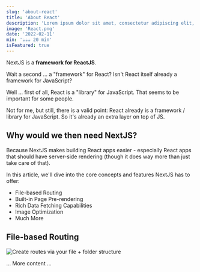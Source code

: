 ```yaml
---
slug: 'about-react'
title: 'About React'
description: 'Lorem ipsum dolor sit amet, consectetur adipiscing elit, sed do eiusmod tempor incididunt ut labore et dolore magna aliqua.'
image: 'React.png'
date: '2022-02-11'
min: '☕️☕️☕️ 20 min'
isFeatured: true
---
```


NextJS is a **framework for ReactJS**.

Wait a second ... a "framework" for React? Isn't React itself already a framework for JavaScript?

Well ... first of all, React is a "library" for JavaScript. That seems to be important for some people.

Not for me, but still, there is a valid point: React already is a framework / library for JavaScript. So it's already an extra layer on top of JS.

## Why would we then need NextJS?

Because NextJS makes building React apps easier - especially React apps that should have server-side rendering (though it does way more than just take care of that).

In this article, we'll dive into the core concepts and features NextJS has to offer:

- File-based Routing
- Built-in Page Pre-rendering
- Rich Data Fetching Capabilities
- Image Optimization
- Much More

## File-based Routing

![Create routes via your file + folder structure](Next.png)

... More content ...
